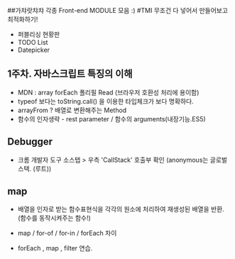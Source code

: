 ##가챠랏챠챠 각종 Front-end MODULE 모음 :)
#TMI 무조건 다 넣어서 만들어보고 최적화하기!

- 퍼블리싱 현황판
- TODO List
- Datepicker




## 1주차. 자바스크립트 특징의 이해
- MDN : array forEach 폴리필 Read (브라우저 호환성 처리에 용이함)
- typeof 보다는 toString.call() 을 이용한 타입체크가 보다 명확하다.
- arrayFrom ? 배열로 변환해주는 Method
- 함수의 인자생략 - rest parameter / 함수의 arguments(내장기능.ES5)


## Debugger
- 크롬 개발자 도구 소스탭 > 우측 'CallStack' 호출부 확인 (anonymous는 글로벌 스택. (루트))

## map
- 배열을 인자로 받는 함수표현식을 각각의 원소에 처리하여 재생성된 배열을 반환. (함수를 동작시켜주는 함수!)

- map / for-of / for-in / forEach 차이
- forEach , map , filter 연습.
